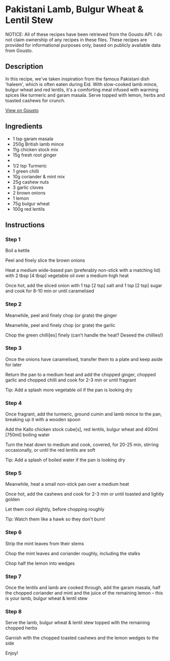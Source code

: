 # Pakistani Lamb, Bulgur Wheat & Lentil Stew

NOTICE: All of these recipes have been retrieved from the Gousto API. I do not claim ownership of any recipes in these files. These recipes are provided for informational purposes only, based on publicly available data from Gousto.

## Description

In this recipe, we've taken inspiration from the famous Pakistani dish 'haleem', which is often eaten during Eid. With slow-cooked lamb mince, bulgur wheat and red lentils, it's a comforting meal infused with warming spices like turmeric and garam masala. Serve topped with lemon, herbs and toasted cashews for crunch.


[View on Gousto](https://www.gousto.co.uk/recipes/cookbook/pakistani-lamb-bulgur-wheat-lentil-stew)

## Ingredients

- 1 tsp garam masala
- 250g British lamb mince
- 11g chicken stock mix
- 15g fresh root ginger
- 
- 1/2 tsp Turmeric
- 1 green chilli
- 10g coriander & mint mix
- 25g cashew nuts 
- 3 garlic cloves
- 2 brown onions
- 1 lemon
- 75g bulgur wheat
- 100g red lentils

## Instructions


### Step 1

Boil a kettle

Peel and finely slice the brown onions

Heat a medium wide-based pan (preferably non-stick with a matching lid) with 2 tbsp<span class="text-danger"> [4 tbsp]</span> vegetable oil over a medium-high heat

Once hot, add the sliced onion with 1 tsp <span class="text-danger">[2 tsp]</span> salt and 1 tsp <span class="text-danger">[2 tsp] </span>sugar and cook for 8-10 min or until caramelised


### Step 2

Meanwhile, peel and finely chop (or grate) the ginger

Meanwhile, peel and finely chop (or grate) the garlic

Chop the green chilli<span class="text-danger">[es] </span>finely<span class="text-danger"> </span>(can't handle the heat? Deseed the chillies!)


### Step 3

Once the onions have caramelised, transfer them to a plate and keep aside for later

Return the pan to a medium heat and add the chopped ginger, chopped garlic and chopped chilli and cook for 2-3 min or until fragrant

Tip: Add a splash more vegetable oil if the pan is looking dry


### Step 4

Once fragrant, add the turmeric, ground cumin and lamb mince to the pan, breaking up it with a wooden spoon

Add the Kallo chicken stock cube<span class="text-danger">[s]</span>, red lentils, bulgur wheat and 400ml <span class="text-danger">[750ml]</span> boiling water

Turn the heat down to medium and cook, covered, for 20-25 min, stirring occasionally, or until the red lentils are soft

Tip: Add a splash of boiled water if the pan is looking dry


### Step 5

Meanwhile, heat a small non-stick pan over a medium heat

Once hot, add the cashews and cook for 2-3 min or until toasted and lightly golden

Let them cool slightly, before chopping roughly

Tip: Watch them like a hawk so they don't burn!


### Step 6

Strip the mint leaves from their stems

Chop the mint leaves and coriander roughly, including the stalks

Chop half the lemon into wedges


### Step 7

Once the lentils and lamb are cooked through, add the garam masala, half the chopped coriander and mint and the juice of the remaining lemon – this is your lamb, bulgur wheat & lentil stew

### Step 8

Serve the lamb, bulgur wheat & lentil stew topped with the remaining chopped herbs

Garnish with the chopped toasted cashews and the lemon wedges to the side

Enjoy!

